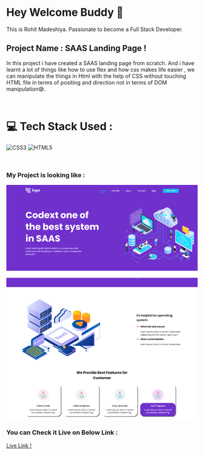 # Hey Welcome Buddy 👋

This is Rohit Madeshiya. Passionate to become a Full Stack Developer.

## Project Name : **SAAS Landing Page !**

In this project i have created a SAAS landing page from scratch. And i have learnt a lot of things like how to use flex and how css makes life easier , we can manipulate the things in Html with the help of CSS without touching HTML file in terms of positing and direction not in terms of DOM manipulation😅. 

</br>

# 💻 Tech Stack Used :

![CSS3](https://img.shields.io/badge/css3-%231572B6.svg?style=for-the-badge&logo=css3&logoColor=white) ![HTML5](https://img.shields.io/badge/html5-%23E34F26.svg?style=for-the-badge&logo=html5&logoColor=white) 

</br>

### My Project is looking like :

![Web Site Image](./Assets/complete%20ss.png)

### You can Check it Live on Below Link :

[Live Link !](https://saas-landing-home-page.netlify.app/)
